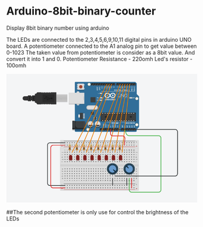# Arduino-8bit-binary-counter
Display 8bit binary number using arduino

The LEDs are connected to the 2,3,4,5,6,9,10,11 digital pins in arduino UNO board.
A potentiometer connected to the A1 analog pin to get value between 0-1023
The taken value from potentiometer is consider as a 8bit value. And convert it into 1 and 0. 
Potentiometer Resistance - 220omh
Led's resistor - 100omh

![sample diagram](https://github.com/ManulMax/Arduino-8bit-binary-counter/blob/main/Screenshot%20from%202021-02-11%2017-12-12.png)

##The second potentiometer is only use for control the brightness of the LEDs
